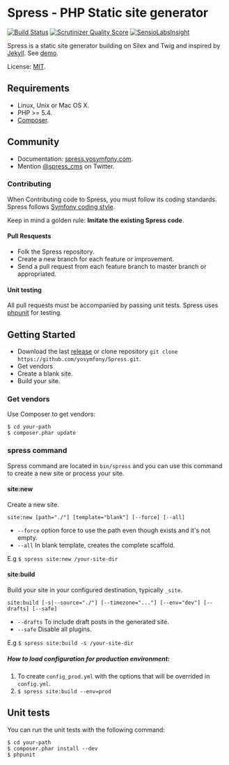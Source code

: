 Spress - PHP Static site generator
==============================
[![Build Status](https://travis-ci.org/spress/Spress.svg?branch=master)](https://travis-ci.org/spress/Spress)
[![Scrutinizer Quality Score](https://scrutinizer-ci.com/g/yosymfony/Spress/badges/quality-score.png?s=2fde9d65f127dad64c6d3d68f5c47da9b41dfc1b)](https://scrutinizer-ci.com/g/yosymfony/Spress/)
[![SensioLabsInsight](https://insight.sensiolabs.com/projects/1ea79d8e-894d-4cf5-8f64-c941376b3f77/big.png)](https://insight.sensiolabs.com/projects/1ea79d8e-894d-4cf5-8f64-c941376b3f77)

Spress is a static site generator building on Silex and Twig and inspired by 
[Jekyll](https://github.com/mojombo/jekyll). See [demo](http://yosymfony.github.io/Spress-example/).

License: [MIT](https://github.com/spress/Spress/blob/master/LICENSE).

Requirements
------------

* Linux, Unix or Mac OS X.
* PHP >= 5.4.
* [Composer](http://getcomposer.org/).

Community
---------

* Documentation: [spress.yosymfony.com](http://spress.yosymfony.com/docs/).
* Mention [@spress_cms](https://twitter.com/spress_cms) on Twitter.

### Contributing

When Contributing code to Spress, you must follow its coding standards. Spress follows 
[Symfony coding style](http://symfony.com/doc/current/contributing/code/standards.html).

Keep in mind a golden rule: **Imitate the existing Spress code**.

#### Pull Resquests
* Folk the Spress repository.
* Create a new branch for each feature or improvement.
* Send a pull request from each feature branch to master branch or appropriated.

#### Unit testing

All pull requests must be accompanied by passing unit tests. Spress uses [phpunit](http://phpunit.de/) for testing.

Getting Started
---------------

* Download the last [release](https://github.com/yosymfony/Spress/releases) or clone repository `git clone https://github.com/yosymfony/Spress.git`.
* Get vendors
* Create a blank site.
* Build your site.

### Get vendors

Use Composer to get vendors:

```
$ cd your-path
$ composer.phar update
```

### spress command

Spress command are located in `bin/spress` and you can use this command to create a new site or process your
site.

#### site:new

Create a new site.

`site:new [path="./"] [template="blank"] [--force] [--all]`

* `--force` option force to use the path even though exists and it's not empty.
* `--all` In blank template, creates the complete scaffold.

E.g `$ spress site:new /your-site-dir`

#### site:build

Build your site in your configured destination, typically `_site`. 

`site:build [-s|--source="./"] [--timezone="..."] [--env="dev"] [--drafts] [--safe]`

* `--drafts` To include draft posts in the generated site.
* `--safe` Disable all plugins.

E.g `$ spress site:build -s /your-site-dir` 

##### How to load configuration for production environment:

1. To create `config_prod.yml` with the options that will be overrided in `config.yml`.
2. `$ spress site:build --env=prod`

Unit tests
----------

You can run the unit tests with the following command:
```
$ cd your-path
$ composer.phar install --dev
$ phpunit
```